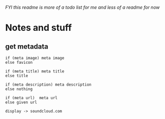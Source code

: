 _FYI this readme is more of a todo list for me and less of a readme for now_

# Notes and stuff

## get metadata
```
if (meta image) meta image
else favicon

if (meta title) meta title
else title

if (meta description) meta description
else nothing

if (meta url)  meta url
else given url

display -> soundcloud.com
```
